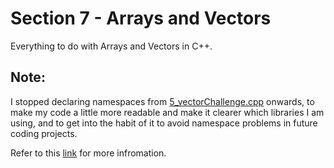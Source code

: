 # Section 7 - Arrays and Vectors
Everything to do with Arrays and Vectors in C++.

## Note:
I stopped declaring namespaces from [5_vectorChallenge.cpp](https://github.com/0xToast/Cplusplus/blob/main/Udemy/Section%207/5_vectorChallenge.cpp) onwards, to make my code a little more readable and make it clearer which libraries I am using, and to get into the habit of it to avoid namespace problems in future coding projects. 

Refer to this [link](https://www.youtube.com/watch?v=4NYC-VU-svE&t) for more infromation.

